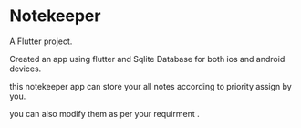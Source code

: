 # Notekeeper

A Flutter project.

Created an app using flutter and Sqlite Database for both ios and android devices.

this notekeeper app can store your all notes according to priority assign by you.

you can also modify them as per your requirment .
